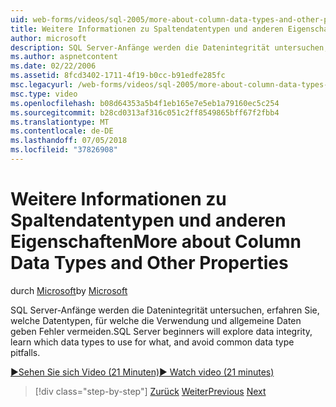 ```yaml
---
uid: web-forms/videos/sql-2005/more-about-column-data-types-and-other-properties
title: Weitere Informationen zu Spaltendatentypen und anderen Eigenschaften | Microsoft-Dokumentation
author: microsoft
description: SQL Server-Anfänge werden die Datenintegrität untersuchen, erfahren Sie, welche Datentypen, für welche die Verwendung und allgemeine Daten geben Fehler vermeiden.
ms.author: aspnetcontent
ms.date: 02/22/2006
ms.assetid: 8fcd3402-1711-4f19-b0cc-b91edfe285fc
msc.legacyurl: /web-forms/videos/sql-2005/more-about-column-data-types-and-other-properties
msc.type: video
ms.openlocfilehash: b08d64353a5b4f1eb165e7e5eb1a79160ec5c254
ms.sourcegitcommit: b28cd0313af316c051c2ff8549865bff67f2fbb4
ms.translationtype: MT
ms.contentlocale: de-DE
ms.lasthandoff: 07/05/2018
ms.locfileid: "37826908"
---
```

<a name="more-about-column-data-types-and-other-properties"></a><span data-ttu-id="930a7-103">Weitere Informationen zu Spaltendatentypen und anderen Eigenschaften</span><span class="sxs-lookup"><span data-stu-id="930a7-103">More about Column Data Types and Other Properties</span></span>
====================
<span data-ttu-id="930a7-104">durch [Microsoft](https://github.com/microsoft)</span><span class="sxs-lookup"><span data-stu-id="930a7-104">by [Microsoft](https://github.com/microsoft)</span></span>

<span data-ttu-id="930a7-105">SQL Server-Anfänge werden die Datenintegrität untersuchen, erfahren Sie, welche Datentypen, für welche die Verwendung und allgemeine Daten geben Fehler vermeiden.</span><span class="sxs-lookup"><span data-stu-id="930a7-105">SQL Server beginners will explore data integrity, learn which data types to use for what, and avoid common data type pitfalls.</span></span>

[<span data-ttu-id="930a7-106">&#9654;Sehen Sie sich Video (21 Minuten)</span><span class="sxs-lookup"><span data-stu-id="930a7-106">&#9654; Watch video (21 minutes)</span></span>](https://channel9.msdn.com/Blogs/ASP-NET-Site-Videos/more-about-column-data-types-and-other-properties)

> [!div class="step-by-step"]
> <span data-ttu-id="930a7-107">[Zurück](understanding-database-tables-and-records.md)
> [Weiter](designing-relational-database-tables.md)</span><span class="sxs-lookup"><span data-stu-id="930a7-107">[Previous](understanding-database-tables-and-records.md)
[Next](designing-relational-database-tables.md)</span></span>
